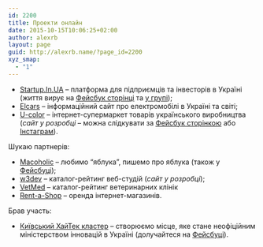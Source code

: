 ```yaml
---
id: 2200
title: Проекти онлайн
date: 2015-10-15T10:06:25+02:00
author: alexrb
layout: page
guid: http://alexrb.name/?page_id=2200
xyz_smap:
  - "1"
---
```

  * [Startup.In.UA](http://startup.in.ua) &#8211; платформа для підприємців та інвесторів в Україні (життя вирує на [Фейсбук сторінці](http://facebook.com/Startup.In.UA) та [у групі](http://facebook.com/groups/StartupInUA));
  * [Elcars](http://elcars.com.ua) &#8211; інформаційний сайт про електромобілі в Україні та світі;
  * [U-color](http://u-color.com.ua) &#8211; інтернет-супермаркет товарів українського виробництва (_сайт у розробці_ &#8211; можна слідкувати за [Фейсбук сторінкою](http://facebook.com/ucolor.ua) або [Інстаграм](https://instagram.com/ucolor_ua/)).

Шукаю партнерів:

  * [Macoholic](http://macoholic.info) &#8211; любимо &#8220;яблука&#8221;, пишемо про яблука (також у [Фейсбуці](http://facebook.com/macoholic.info));
  * [w3dev](http://w3dev.info) &#8211; каталог-рейтинг веб-студій (_сайт у розробці_);
  * [VetMed](http://vetmed.in.ua) &#8211; каталог-рейтинг ветеринарних клінік
  * [Rent-a-Shop](http://rent-a-shop.com.ua) &#8211; оренда інтернет-магазинів.

Брав участь:

  * [Київський ХайТек кластер](http://it-cluster.kiev.ua) &#8211; створюємо місце, яке стане неофіційним міністерством інновацій в Україні (долучайтеся на [Фейсбуці](http://facebook.com/kyivitcluster)).